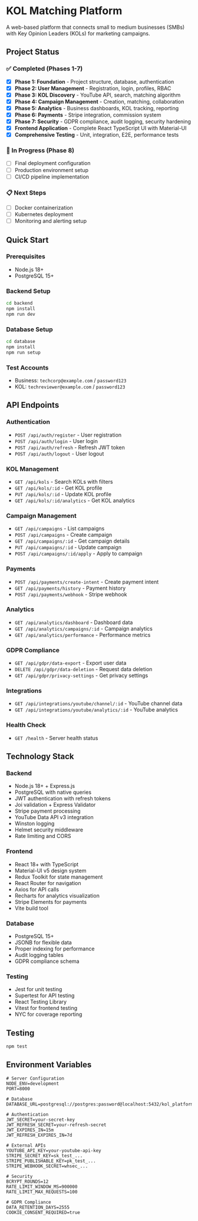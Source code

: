 # KOL Matching Platform

A web-based platform that connects small to medium businesses (SMBs) with Key Opinion Leaders (KOLs) for marketing campaigns.

## Project Status

### ✅ Completed (Phases 1-7)
- [x] **Phase 1: Foundation** - Project structure, database, authentication
- [x] **Phase 2: User Management** - Registration, login, profiles, RBAC
- [x] **Phase 3: KOL Discovery** - YouTube API, search, matching algorithm
- [x] **Phase 4: Campaign Management** - Creation, matching, collaboration
- [x] **Phase 5: Analytics** - Business dashboards, KOL tracking, reporting
- [x] **Phase 6: Payments** - Stripe integration, commission system
- [x] **Phase 7: Security** - GDPR compliance, audit logging, security hardening
- [x] **Frontend Application** - Complete React TypeScript UI with Material-UI
- [x] **Comprehensive Testing** - Unit, integration, E2E, performance tests

### 🚧 In Progress (Phase 8)
- [ ] Final deployment configuration
- [ ] Production environment setup
- [ ] CI/CD pipeline implementation

### 📋 Next Steps
- [ ] Docker containerization
- [ ] Kubernetes deployment
- [ ] Monitoring and alerting setup

## Quick Start

### Prerequisites
- Node.js 18+
- PostgreSQL 15+

### Backend Setup
```bash
cd backend
npm install
npm run dev
```

### Database Setup
```bash
cd database
npm install
npm run setup
```

### Test Accounts
- Business: `techcorp@example.com` / `password123`
- KOL: `techreviewer@example.com` / `password123`

## API Endpoints

### Authentication
- `POST /api/auth/register` - User registration
- `POST /api/auth/login` - User login
- `POST /api/auth/refresh` - Refresh JWT token
- `POST /api/auth/logout` - User logout

### KOL Management
- `GET /api/kols` - Search KOLs with filters
- `GET /api/kols/:id` - Get KOL profile
- `PUT /api/kols/:id` - Update KOL profile
- `GET /api/kols/:id/analytics` - Get KOL analytics

### Campaign Management
- `GET /api/campaigns` - List campaigns
- `POST /api/campaigns` - Create campaign
- `GET /api/campaigns/:id` - Get campaign details
- `PUT /api/campaigns/:id` - Update campaign
- `POST /api/campaigns/:id/apply` - Apply to campaign

### Payments
- `POST /api/payments/create-intent` - Create payment intent
- `GET /api/payments/history` - Payment history
- `POST /api/payments/webhook` - Stripe webhook

### Analytics
- `GET /api/analytics/dashboard` - Dashboard data
- `GET /api/analytics/campaigns/:id` - Campaign analytics
- `GET /api/analytics/performance` - Performance metrics

### GDPR Compliance
- `GET /api/gdpr/data-export` - Export user data
- `DELETE /api/gdpr/data-deletion` - Request data deletion
- `GET /api/gdpr/privacy-settings` - Get privacy settings

### Integrations
- `GET /api/integrations/youtube/channel/:id` - YouTube channel data
- `GET /api/integrations/youtube/analytics/:id` - YouTube analytics

### Health Check
- `GET /health` - Server health status

## Technology Stack

### Backend
- Node.js 18+ + Express.js
- PostgreSQL with native queries
- JWT authentication with refresh tokens
- Joi validation + Express Validator
- Stripe payment processing
- YouTube Data API v3 integration
- Winston logging
- Helmet security middleware
- Rate limiting and CORS

### Frontend
- React 18+ with TypeScript
- Material-UI v5 design system
- Redux Toolkit for state management
- React Router for navigation
- Axios for API calls
- Recharts for analytics visualization
- Stripe Elements for payments
- Vite build tool

### Database
- PostgreSQL 15+
- JSONB for flexible data
- Proper indexing for performance
- Audit logging tables
- GDPR compliance schema

### Testing
- Jest for unit testing
- Supertest for API testing
- React Testing Library
- Vitest for frontend testing
- NYC for coverage reporting

## Testing
```bash
npm test
```

## Environment Variables
```
# Server Configuration
NODE_ENV=development
PORT=8000

# Database
DATABASE_URL=postgresql://postgres:password@localhost:5432/kol_platform

# Authentication
JWT_SECRET=your-secret-key
JWT_REFRESH_SECRET=your-refresh-secret
JWT_EXPIRES_IN=15m
JWT_REFRESH_EXPIRES_IN=7d

# External APIs
YOUTUBE_API_KEY=your-youtube-api-key
STRIPE_SECRET_KEY=sk_test_...
STRIPE_PUBLISHABLE_KEY=pk_test_...
STRIPE_WEBHOOK_SECRET=whsec_...

# Security
BCRYPT_ROUNDS=12
RATE_LIMIT_WINDOW_MS=900000
RATE_LIMIT_MAX_REQUESTS=100

# GDPR Compliance
DATA_RETENTION_DAYS=2555
COOKIE_CONSENT_REQUIRED=true
```